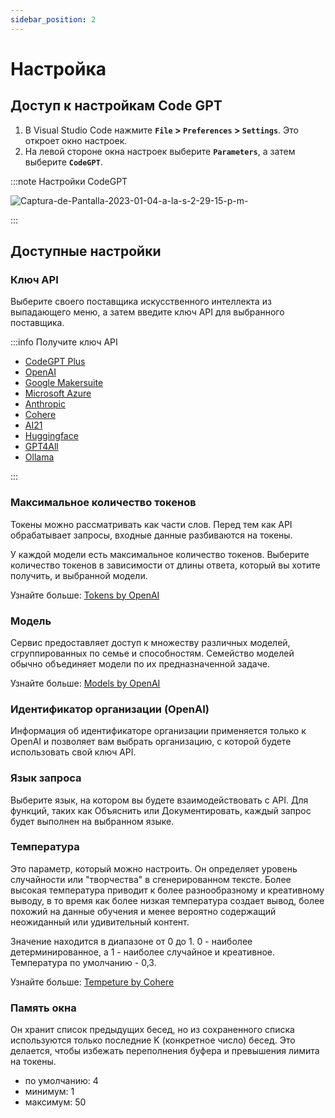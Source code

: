 ```yaml
---
sidebar_position: 2
---
```


# Настройка

## Доступ к настройкам Code GPT
1. В Visual Studio Code нажмите **`File` > `Preferences` > `Settings`**. Это откроет окно настроек.
2. На левой стороне окна настроек выберите **`Parameters`**, а затем выберите **`CodeGPT`**.

:::note Настройки CodeGPT

![Captura-de-Pantalla-2023-01-04-a-la-s-2-29-15-p-m-](https://github-production-user-asset-6210df.s3.amazonaws.com/6216945/274431737-b31ae5a8-8636-4a75-a32b-79062d0087de.png)

:::

## Доступные настройки

### Ключ API

Выберите своего поставщика искусственного интеллекта из выпадающего меню, а затем введите ключ API для выбранного поставщика.

:::info Получите ключ API

- [CodeGPT Plus](/docs/tutorial-ai-providers/codegpt_plus)
- [OpenAI](/docs/tutorial-ai-providers/openai)
- [Google Makersuite](/docs/tutorial-ai-providers/google)
- [Microsoft Azure](/docs/tutorial-ai-providers/microsoft-azure)
- [Anthropic](/docs/tutorial-ai-providers/anthropic)
- [Cohere](/docs/tutorial-ai-providers/cohere)
- [AI21](/docs/tutorial-ai-providers/ai21)
- [Huggingface](/docs/tutorial-ai-providers/huggingface)
- [GPT4All](/docs/tutorial-ai-providers/gpt4all)
- [Ollama](/docs/tutorial-ai-providers/ollama)
  
:::

### Максимальное количество токенов
Токены можно рассматривать как части слов. Перед тем как API обрабатывает запросы, входные данные разбиваются на токены.

У каждой модели есть максимальное количество токенов. Выберите количество токенов в зависимости от длины ответа, который вы хотите получить, и выбранной модели.

Узнайте больше: [Tokens by OpenAI](https://help.openai.com/en/articles/4936856-what-are-tokens-and-how-to-count-them)

### Модель
Сервис предоставляет доступ к множеству различных моделей, сгруппированных по семье и способностям. Семейство моделей обычно объединяет модели по их предназначенной задаче.

Узнайте больше: [Models by OpenAI](https://beta.openai.com/docs/models/overview)

### Идентификатор организации (OpenAI)
Информация об идентификаторе организации применяется только к OpenAI и позволяет вам выбрать организацию, с которой будете использовать свой ключ API.

### Язык запроса
Выберите язык, на котором вы будете взаимодействовать с API. Для функций, таких как Объяснить или Документировать, каждый запрос будет выполнен на выбранном языке.

### Температура
Это параметр, который можно настроить. Он определяет уровень случайности или "творчества" в сгенерированном тексте. Более высокая температура приводит к более разнообразному и креативному выводу, в то время как более низкая температура создает вывод, более похожий на данные обучения и менее вероятно содержащий неожиданный или удивительный контент.

Значение находится в диапазоне от 0 до 1. 0 - наиболее детерминированное, а 1 - наиболее случайное и креативное. Температура по умолчанию - 0,3.

Узнайте больше: [Tempeture by Cohere](https://docs.cohere.ai/docs/temperature)

### Память окна

Он хранит список предыдущих бесед, но из сохраненного списка используются только последние K (конкретное число) бесед. Это делается, чтобы избежать переполнения буфера и превышения лимита на токены.

- по умолчанию: 4
- минимум: 1
- максимум: 50


